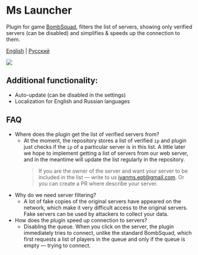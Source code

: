 # Ms Launcher
Plugin for game [BombSquad](https://github.com/efroemling/ballistica ),
filters the list of servers, showing only verified servers (can be disabled)
and simplifies & speeds up the connection to them.

[English]() | [Русский](https://github.com/Ms-company-BombSquad/ms-launcher/blob/main/docs/README.ru.md)

![](https://github.com/Ms-company-BombSquad/ms-launcher/actions/workflows/pylint.yml/badge.svg )
## Additional functionality:
- Auto-update (can be disabled in the settings)
- Localization for English and Russian languages

## FAQ
- Where does the plugin get the list of verified servers from?
  - At the moment, the repository stores a list of verified `ip` and plugin just checks
    if the `ip` of a particular server is in this list. A little later we hope to implement
    getting a list of servers from our web server, and in the meantime will update the list regularly
    in the repository.
    > If you are the owner of the server and want your server to be included in the list — write to us
    ivanms.ept@gmail.com. Or you can create a PR where describe your server.
- Why do we need server filtering?
  - A lot of fake copies of the original servers have appeared on the network, which make it very difficult
    access to the original servers. Fake servers can be used by attackers
    to collect your data.
- How does the plugin speed up connection to servers?
  - Disabling the queue. When you click on the server, the plugin immediately tries to connect, unlike
    the standard BombSquad, which first requests a list of players in the queue and only if
    the queue is empty — trying to connect.
